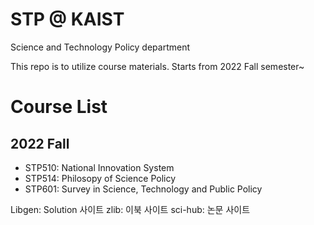 # STP @ KAIST
Science and Technology Policy department 

This repo is to utilize course materials.
Starts from 2022 Fall semester~ 

# Course List
## 2022 Fall 
* STP510: National Innovation System 
* STP514: Philosopy of Science Policy
* STP601: Survey in Science, Technology and Public Policy

Libgen: Solution 사이트
zlib: 이북 사이트
sci-hub: 논문 사이트
